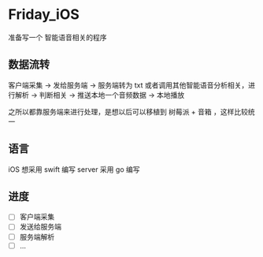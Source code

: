 # Friday_iOS

准备写一个 智能语音相关的程序

##  数据流转

客户端采集 -> 发给服务端 -> 服务端转为 txt 或者调用其他智能语音分析相关，进行解析 -> 判断相关 -> 推送本地一个音频数据 -> 本地播放

之所以都靠服务端来进行处理，是想以后可以移植到 树莓派 + 音箱 ，这样比较统一

## 语言
iOS 想采用 swift 编写
server 采用 go 编写

## 进度

- [ ] 客户端采集
- [ ] 发送给服务端
- [ ] 服务端解析
- [ ] ...